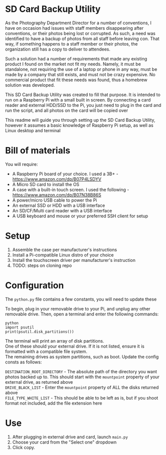 # SD Card Backup Utility

As the Photography Department Director for a number of conventions, I have on occasion had issues with staff members disappearing after conventions, or their photos being lost or corrupted. As such, a need was identified to have a backup of photos from all staff before leaving con. That way, if something happens to a staff member or their photos, the organization still has a copy to deliver to attendees.

Such a solution had a number of requirements that made any existing product I found on the market not fit my needs. Namely, it must be standalone, not requiring the use of a laptop or phone in any way, must be made by a company that still exists, and must not be crazy expensive. No commercial product that fit these needs was found, thus a homebrew solution was developed.

This SD Card Backup Utility was created to fill that purpose. It is intended to run on a Raspberry Pi with a small built in screen. By connecting a card reader and external HDD/SSD to the Pi, you just need to plug in the card and run the script, and all photos on the card will be copied over

This readme will guide you through setting up the SD Card Backup Utility, however it assumes a basic knowledge of Raspberry Pi setup, as well as Linux desktop and terminal

# Bill of materials

You will require:

- A Raspberry Pi board of your choice. I used a 3B+ - https://www.amazon.com/dp/B07P4LSDYV
- A Micro SD card to install the OS
- A case with a built-in touch screen. I used the following - https://www.amazon.com/dp/B07N38B86S
- A power/micro USB cable to power the Pi
- An external SSD or HDD with a USB interface
- An SD/CF/Multi card reader with a USB interface 
- A USB keyboard and mouse or your preferred SSH client for setup

# Setup

1. Assemble the case per manufacturer's instructions
2. Install a Pi-compatible Linux distro of your choice
3. Install the touchscreen driver per manufacturer's instruction
4. TODO: steps on cloning repo


# Configuration

The `python.py` file contains a few constants, you will need to update these

To begin, plug in your removable drive to your Pi, and unplug any other removable drive. Then, open a terminal and enter the following commands:

    python
    import psutil
    print(psutil.disk_partitions())

The terminal will print an array of disk partitions.  
One of these should your external drive. If it is not listed, ensure it is formatted with a compatible file system.  
The remaining drives as system partitions, such as boot.
Update the config consts as follows:

`DESTINATION_ROOT_DIRECTORY` - The absolute path of the directory you want photos backed up to. This should start with the `mountpoint` property of your external drive, as returned above  
`DRIVE_BLACK_LIST` - Enter the `mountpoint` property of ALL the disks returned above  
`FILE_TYPE_WHITE_LIST` - This should be able to be left as is, but if you shoot format not included, add the file extension here  


# Use

1. After plugging in external drive and card, launch `main.py`
2. Choose your card from the "Select one" dropdown
3. Click copy.
